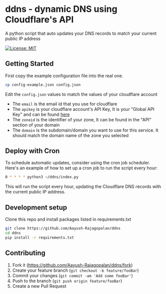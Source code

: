 # ddns - dynamic DNS using Cloudflare's API

A python script that auto updates your DNS records to match your current public IP address

[![License: MIT](https://img.shields.io/badge/License-MIT-yellow.svg)](https://opensource.org/licenses/MIT)


## Getting Started

First copy the example configuration file into the real one.

```sh
cp config-example.json config.json
```

Edit the `config.json` values to match the values of your cloudflare account

- The `email` is the email id that you use for cloudflare
- The `apikey` is your cloudflare account's API Key, It is your "Global API Key" and can be found [here](https://dash.cloudflare.com/profile/api-tokens) 
- The `zoneid` is the identifier of your zone, It can be found in the "API" section of your domain
- The `domain` is the subdomain/domain you want to use for this service. It should match the domain name of the zone you selected


## Deploy with Cron
To schedule automatic updates, consider using the cron job scheduler. Here's an example of how to set up a cron job to run the script every hour:

```sh
0 * * * * python3 ~/ddns/index.py
```

This will run the script every hour, updating the Cloudflare DNS records with the current public IP address.

## Development setup

Clone this repo and install packages listed in requirements.txt

```sh
git clone https://github.com/Aayush-Rajagopalan/ddns
cd ddns
pip install -r requirements.txt
```


## Contributing

1. Fork it (<https://github.com/Aayush-Rajagopalan/ddns/fork>)
2. Create your feature branch (`git checkout -b feature/fooBar`)
3. Commit your changes (`git commit -am 'Add some fooBar'`)
4. Push to the branch (`git push origin feature/fooBar`)
5. Create a new Pull Request
